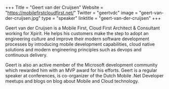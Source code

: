 +++
Title = "Geert van der Cruijsen"
Website = "https://mobilefirstcloudfirst.net/"
Twitter = "geertvdc"
image = "geert-van-der-cruijsen.jpg"
type = "speaker"
linktitle = "geert-van-der-cruijsen"
+++

Geert van der Cruijsen is a Mobile First, Cloud First Architect & Consultant working for Xpirit. He helps his customers make the step to adopt an engineering culture and improve their modern software development processes by introducing mobile development capabilities, cloud native solutions and modern engineering principles such as devops and continuous delivery.

Geert is also an active member of the Microsoft development community which rewarded him with an MVP award for his efforts. Geert is a regular speaker at conferences, is co-organizer of the Dutch Mobile .Net Developer meetups and blogs on blog about Mobile and Cloud technology.
